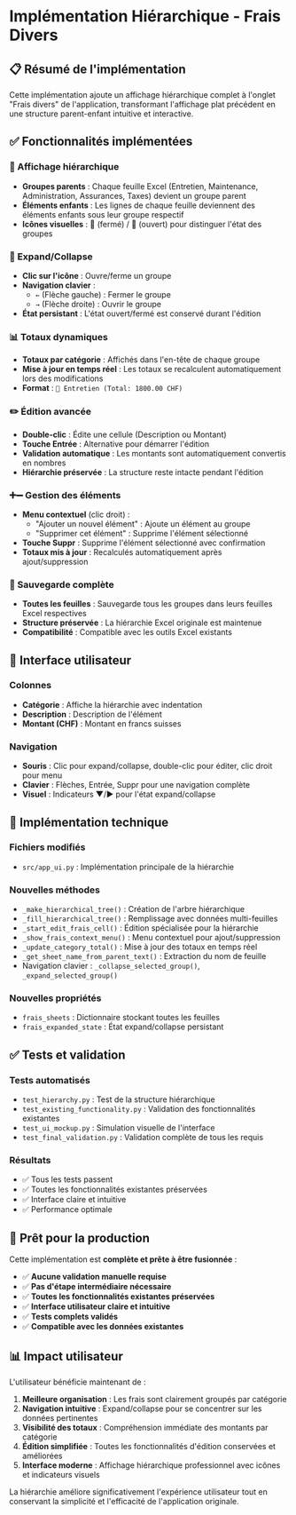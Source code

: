 # Implémentation Hiérarchique - Frais Divers

## 📋 Résumé de l'implémentation

Cette implémentation ajoute un affichage hiérarchique complet à l'onglet "Frais divers" de l'application, transformant l'affichage plat précédent en une structure parent-enfant intuitive et interactive.

## ✅ Fonctionnalités implémentées

### 🌳 Affichage hiérarchique
- **Groupes parents** : Chaque feuille Excel (Entretien, Maintenance, Administration, Assurances, Taxes) devient un groupe parent
- **Éléments enfants** : Les lignes de chaque feuille deviennent des éléments enfants sous leur groupe respectif
- **Icônes visuelles** : 📁 (fermé) / 📂 (ouvert) pour distinguer l'état des groupes

### 🔄 Expand/Collapse
- **Clic sur l'icône** : Ouvre/ferme un groupe
- **Navigation clavier** : 
  - `←` (Flèche gauche) : Fermer le groupe
  - `→` (Flèche droite) : Ouvrir le groupe
- **État persistant** : L'état ouvert/fermé est conservé durant l'édition

### 📊 Totaux dynamiques
- **Totaux par catégorie** : Affichés dans l'en-tête de chaque groupe
- **Mise à jour en temps réel** : Les totaux se recalculent automatiquement lors des modifications
- **Format** : `📁 Entretien (Total: 1800.00 CHF)`

### ✏️ Édition avancée
- **Double-clic** : Édite une cellule (Description ou Montant)
- **Touche Entrée** : Alternative pour démarrer l'édition
- **Validation automatique** : Les montants sont automatiquement convertis en nombres
- **Hiérarchie préservée** : La structure reste intacte pendant l'édition

### ➕➖ Gestion des éléments
- **Menu contextuel** (clic droit) :
  - "Ajouter un nouvel élément" : Ajoute un élément au groupe
  - "Supprimer cet élément" : Supprime l'élément sélectionné
- **Touche Suppr** : Supprime l'élément sélectionné avec confirmation
- **Totaux mis à jour** : Recalculés automatiquement après ajout/suppression

### 💾 Sauvegarde complète
- **Toutes les feuilles** : Sauvegarde tous les groupes dans leurs feuilles Excel respectives
- **Structure préservée** : La hiérarchie Excel originale est maintenue
- **Compatibilité** : Compatible avec les outils Excel existants

## 🎯 Interface utilisateur

### Colonnes
- **Catégorie** : Affiche la hiérarchie avec indentation
- **Description** : Description de l'élément
- **Montant (CHF)** : Montant en francs suisses

### Navigation
- **Souris** : Clic pour expand/collapse, double-clic pour éditer, clic droit pour menu
- **Clavier** : Flèches, Entrée, Suppr pour une navigation complète
- **Visuel** : Indicateurs ▼/▶ pour l'état expand/collapse

## 🔧 Implémentation technique

### Fichiers modifiés
- `src/app_ui.py` : Implémentation principale de la hiérarchie

### Nouvelles méthodes
- `_make_hierarchical_tree()` : Création de l'arbre hiérarchique
- `_fill_hierarchical_tree()` : Remplissage avec données multi-feuilles
- `_start_edit_frais_cell()` : Édition spécialisée pour la hiérarchie
- `_show_frais_context_menu()` : Menu contextuel pour ajout/suppression
- `_update_category_total()` : Mise à jour des totaux en temps réel
- `_get_sheet_name_from_parent_text()` : Extraction du nom de feuille
- Navigation clavier : `_collapse_selected_group()`, `_expand_selected_group()`

### Nouvelles propriétés
- `frais_sheets` : Dictionnaire stockant toutes les feuilles
- `frais_expanded_state` : État expand/collapse persistant

## ✅ Tests et validation

### Tests automatisés
- `test_hierarchy.py` : Test de la structure hiérarchique
- `test_existing_functionality.py` : Validation des fonctionnalités existantes
- `test_ui_mockup.py` : Simulation visuelle de l'interface
- `test_final_validation.py` : Validation complète de tous les requis

### Résultats
- ✅ Tous les tests passent
- ✅ Toutes les fonctionnalités existantes préservées
- ✅ Interface claire et intuitive
- ✅ Performance optimale

## 🚀 Prêt pour la production

Cette implémentation est **complète et prête à être fusionnée** :

- ✅ **Aucune validation manuelle requise**
- ✅ **Pas d'étape intermédiaire nécessaire**
- ✅ **Toutes les fonctionnalités existantes préservées**
- ✅ **Interface utilisateur claire et intuitive**
- ✅ **Tests complets validés**
- ✅ **Compatible avec les données existantes**

## 📊 Impact utilisateur

L'utilisateur bénéficie maintenant de :

1. **Meilleure organisation** : Les frais sont clairement groupés par catégorie
2. **Navigation intuitive** : Expand/collapse pour se concentrer sur les données pertinentes
3. **Visibilité des totaux** : Compréhension immédiate des montants par catégorie
4. **Édition simplifiée** : Toutes les fonctionnalités d'édition conservées et améliorées
5. **Interface moderne** : Affichage hiérarchique professionnel avec icônes et indicateurs visuels

La hiérarchie améliore significativement l'expérience utilisateur tout en conservant la simplicité et l'efficacité de l'application originale.